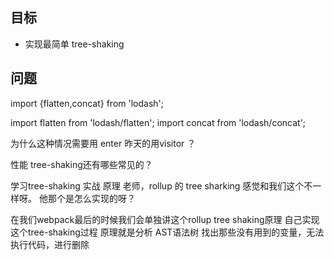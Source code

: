 ## 目标
- 实现最简单 tree-shaking


## 问题
import {flatten,concat} from 'lodash';

import flatten from 'lodash/flatten';
import concat from 'lodash/concat';


为什么这种情况需要用 enter 昨天的用visitor ？


性能
tree-shaking还有哪些常见的？ 

学习tree-shaking 
实战 
原理
老师，rollup  的 tree sharking 感觉和我们这个不一样呀。 他那个是怎么实现的呀？ 

在我们webpack最后的时候我们会单独讲这个rollup tree shaking原理
自己实现这个tree-shaking过程 
原理就是分析 AST语法树
找出那些没有用到的变量，无法执行代码，进行删除



